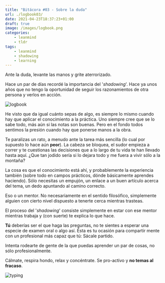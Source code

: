 ```yaml
---
title: "Bitácora #03 - Sobre la duda"
url: ./logbook03/
date: 2021-04-23T18:37:23+01:00
draft: true
image: /images/logbook.png
categories:
    - leanmind
    - tldr
tags:
    - leanmind
    - shadowing
    - learning
---
```


Ante la duda, levante las manos y grite aterrorizado.

<!--more-->

Hace un par de días recordé la importancia del '_shadowing_'. Hace ya unos años que no tengo la oportunidad de seguir los razonamientos de otra persona y verlos en acción.

![logbook](../../../images/ship.gif)

He visto que da igual cuánto sepas de algo, es siempre lo mismo cuando hay que aplicar el conocimiento a la práctica.
Uno siempre cree que se lo sabe todo, más aún si las notas son buenas. Pero en el fondo todos sentimos la presión cuando hay que ponerse manos a la obra.

Te paralizas un rato, a menudo ante la tarea más sencilla (lo cual por supuesto lo hace aún **peor**). La cabeza se bloquea, el sudor empieza a correr y te cuestionas las decisiones que a lo largo de tu vida te han llevado hasta aquí.
¿Que tan jodido sería si lo dejara todo y me fuera a vivir sólo a la montaña?

La cosa es que el conocimiento está ahí, y probablemente la experiencia también (sobre todo en campos prácticos, dónde básicamente aprendes haciendo). Sólo necesitas un empujón, un enlace a un buen artículo acerca del tema, un dedo apuntando al camino correcto.

Eso o un mentor. No necesariamente en el sentido filosófico, simplemente alguien con cierto nivel dispuesto a tenerte cerca mientras trasteas.

El proceso del '_shadowing_' consiste simplemente en estar con ese mentor mientras trabaja y (con suerte) te explica lo que hace.

**Tú** deberías ser el que haga las preguntas, no te sientes a esperar una especie de examen oral o algo así. Ésta es tu ocasión para compartir mente con un profesional más capaz que tú: Sácale partido.

Intenta rodearte de gente de la que puedas aprender un par de cosas, no sólo profesionalmente.

Cálmate, respira hondo, relax y concéntrate. Se pro-activo y **no temas al fracaso**.

![typing](../../../images/typing.gif)
